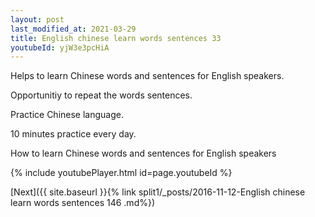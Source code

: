```yaml
---
layout: post
last_modified_at: 2021-03-29
title: English chinese learn words sentences 33 
youtubeId: yjW3e3pcHiA
---
```

 
 
Helps to learn Chinese words and sentences for English speakers.

Opportunitiy to repeat the words sentences. 

Practice Chinese language. 
 
10 minutes practice every day. 
 
How to learn Chinese words and sentences for English speakers 
 
{% include youtubePlayer.html id=page.youtubeId %}
 
 
[Next]({{ site.baseurl }}{% link  split1/_posts/2016-11-12-English chinese learn words sentences 146 .md%})
 
